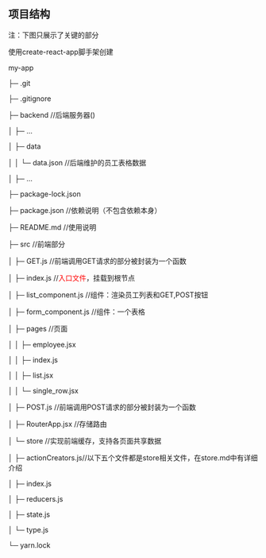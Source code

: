 ## 项目结构

注：下图只展示了关键的部分

使用create-react-app脚手架创建



my-app

├─ .git

├─ .gitignore

├─ backend  //后端服务器()

│ ├─ ...

│ ├─ data

│ │ └─ data.json	//后端维护的员工表格数据

│ ├─ ...

├─ package-lock.json 

├─ package.json	//依赖说明（不包含依赖本身）

├─ README.md	//使用说明

├─ src			//前端部分

│ ├─ GET.js	//前端调用GET请求的部分被封装为一个函数

│ ├─ index.js	//<font color='red'>入口文件</font>，挂载到根节点

│ ├─ list_component.js	//组件：渲染员工列表和GET,POST按钮

│ ├─ form_component.js	//组件：一个表格

│ ├─ pages		//页面

│ │ ├─ employee.jsx	

│ │ ├─ index.js

│ │ ├─ list.jsx

│ │ └─ single_row.jsx

│ ├─ POST.js		//前端调用POST请求的部分被封装为一个函数

│ ├─ RouterApp.jsx	//存储路由

│ └─ store		//实现前端缓存，支持各页面共享数据

│   ├─ actionCreators.js//以下五个文件都是store相关文件，在store.md中有详细介绍

│   ├─ index.js

│   ├─ reducers.js

│   ├─ state.js

│   └─ type.js

└─ yarn.lock